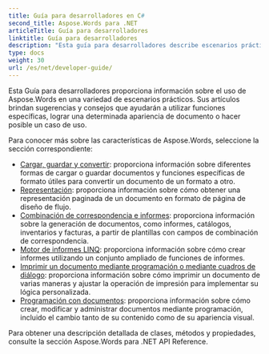```yaml
---
title: Guía para desarrolladores en C#
second_title: Aspose.Words para .NET
articleTitle: Guía para desarrolladores
linktitle: Guía para desarrolladores
description: "Esta guía para desarrolladores describe escenarios prácticos y consejos para ayudarle a utilizar funciones específicas de Aspose.Words para .NET, lograr una determinada apariencia de documento o hacer posible un caso de uso."
type: docs
weight: 30
url: /es/net/developer-guide/
---
```


Esta Guía para desarrolladores proporciona información sobre el uso de Aspose.Words en una variedad de escenarios prácticos. Sus artículos brindan sugerencias y consejos que ayudarán a utilizar funciones específicas, lograr una determinada apariencia de documento o hacer posible un caso de uso.

Para conocer más sobre las características de Aspose.Words, seleccione la sección correspondiente:

- [Cargar, guardar y convertir](/words/es/net/loading-saving-and-converting/): proporciona información sobre diferentes formas de cargar o guardar documentos y funciones específicas de formato útiles para convertir un documento de un formato a otro.
- [Representación](/words/es/net/rendering/): proporciona información sobre cómo obtener una representación paginada de un documento en formato de página de diseño de flujo.
- [Combinación de correspondencia e informes](/words/net/mail-merge-and-reporting/): proporciona información sobre la generación de documentos, como informes, catálogos, inventarios y facturas, a partir de plantillas con campos de combinación de correspondencia.
- [Motor de informes LINQ](/words/net/linq-reporting-engine/): proporciona información sobre cómo crear informes utilizando un conjunto ampliado de funciones de informes.
- [Imprimir un documento mediante programación o mediante cuadros de diálogo](/words/es/net/print-a-document-programmatically-or-using-dialogs/): proporciona información sobre cómo imprimir un documento de varias maneras y ajustar la operación de impresión para implementar su lógica personalizada.
- [Programación con documentos](/words/es/net/programming-with-documents/): proporciona información sobre cómo crear, modificar y administrar documentos mediante programación, incluido el cambio tanto de su contenido como de su apariencia visual.

Para obtener una descripción detallada de clases, métodos y propiedades, consulte la sección Aspose.Words para .NET API Reference.
